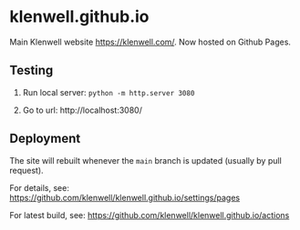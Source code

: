 # klenwell.github.io

Main Klenwell website https://klenwell.com/. Now hosted on Github Pages.

## Testing

1. Run local server: `python -m http.server 3080`

2. Go to url: http://localhost:3080/

## Deployment

The site will rebuilt whenever the `main` branch is updated (usually by pull request).

For details, see: https://github.com/klenwell/klenwell.github.io/settings/pages

For latest build, see: https://github.com/klenwell/klenwell.github.io/actions
